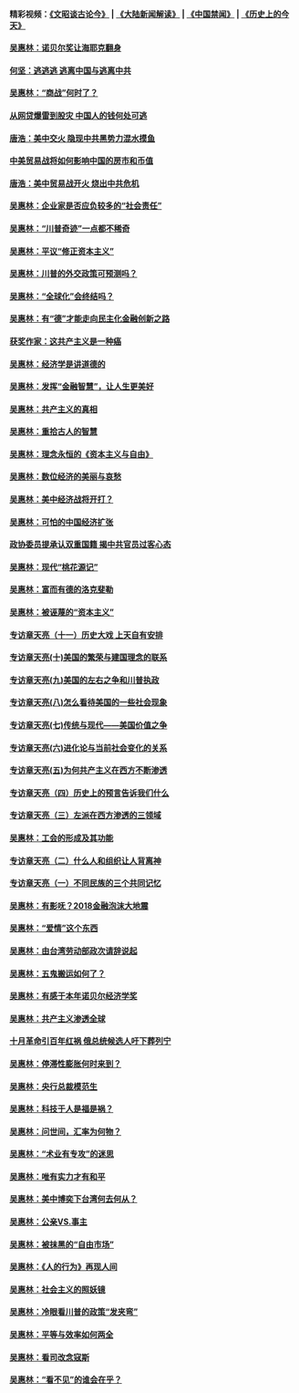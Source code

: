#### 精彩视频：[《文昭谈古论今》](https://github.com/gfw-breaker/wenzhao/blob/master/README.md?t=12190330) | [《大陆新闻解读》](https://github.com/gfw-breaker/ntdtv-comedy/blob/master/README.md?t=12190330) | [《中国禁闻》](https://github.com/gfw-breaker/ntdtv-news/blob/master/README.md?t=12190330) | [《历史上的今天》](https://github.com/gfw-breaker/today-in-history/blob/master/README.md?t=12190330) 

#### [吴惠林：诺贝尔奖让海耶克翻身](../pages/nsc423/n10890049.md?t=12190330) 

#### [何坚：逃逃逃 逃离中国与逃离中共](../pages/nsc423/n10592891.md?t=12190330) 

#### [吴惠林：“商战”何时了？](../pages/nsc423/n10573558.md?t=12190330) 

#### [从网贷爆雷到股灾 中国人的钱何处可逃](../pages/nsc423/n10572800.md?t=12190330) 

#### [唐浩：美中交火 隐现中共黑势力混水摸鱼](../pages/nsc423/n10544040.md?t=12190330) 

#### [中美贸易战将如何影响中国的房市和币值](../pages/nsc423/n10543697.md?t=12190330) 

#### [唐浩：美中贸易战开火 烧出中共危机](../pages/nsc423/n10540126.md?t=12190330) 

#### [吴惠林：企业家是否应负较多的“社会责任”](../pages/nsc423/n10535022.md?t=12190330) 

#### [吴惠林：“川普奇迹”一点都不稀奇](../pages/nsc423/n10512808.md?t=12190330) 

#### [吴惠林：平议“修正资本主义”](../pages/nsc423/n10495724.md?t=12190330) 

#### [吴惠林：川普的外交政策可预测吗？](../pages/nsc423/n10462387.md?t=12190330) 

#### [吴惠林：“全球化”会终结吗？](../pages/nsc423/n10452838.md?t=12190330) 

#### [吴惠林：有“德”才能走向民主化金融创新之路](../pages/nsc423/n10432292.md?t=12190330) 

#### [获奖作家：这共产主义是一种癌](../pages/nsc423/n10431541.md?t=12190330) 

#### [吴惠林：经济学是讲道德的](../pages/nsc423/n10398014.md?t=12190330) 

#### [吴惠林：发挥“金融智慧”，让人生更美好](../pages/nsc423/n10375019.md?t=12190330) 

#### [吴惠林：共产主义的真相](../pages/nsc423/n10351394.md?t=12190330) 

#### [吴惠林：重拾古人的智慧](../pages/nsc423/n10337691.md?t=12190330) 

#### [吴惠林：理念永恒的《资本主义与自由》](../pages/nsc423/n10316274.md?t=12190330) 

#### [吴惠林：数位经济的美丽与哀愁](../pages/nsc423/n10292946.md?t=12190330) 

#### [吴惠林：美中经济战将开打？](../pages/nsc423/n10258825.md?t=12190330) 

#### [吴惠林：可怕的中国经济扩张](../pages/nsc423/n10219147.md?t=12190330) 

#### [政协委员提承认双重国籍 揭中共官员过客心态](../pages/nsc423/n10208809.md?t=12190330) 

#### [吴惠林：现代“桃花源记”](../pages/nsc423/n10185234.md?t=12190330) 

#### [吴惠林：富而有德的洛克斐勒](../pages/nsc423/n10142264.md?t=12190330) 

#### [吴惠林：被诬蔑的“资本主义”](../pages/nsc423/n10124816.md?t=12190330) 

#### [专访章天亮（十一）历史大戏 上天自有安排](../pages/nsc423/n10094905.md?t=12190330) 

#### [专访章天亮(十)美国的繁荣与建国理念的联系](../pages/nsc423/n10094899.md?t=12190330) 

#### [专访章天亮(九)美国的左右之争和川普执政](../pages/nsc423/n10094889.md?t=12190330) 

#### [专访章天亮(八)怎么看待美国的一些社会现象](../pages/nsc423/n10094857.md?t=12190330) 

#### [专访章天亮(七)传统与现代——美国价值之争](../pages/nsc423/n10093140.md?t=12190330) 

#### [专访章天亮(六)进化论与当前社会变化的关系](../pages/nsc423/n10092036.md?t=12190330) 

#### [专访章天亮(五)为何共产主义在西方不断渗透](../pages/nsc423/n10083620.md?t=12190330) 

#### [专访章天亮（四）历史上的预言告诉我们什么](../pages/nsc423/n10083606.md?t=12190330) 

#### [专访章天亮（三）左派在西方渗透的三领域](../pages/nsc423/n10081115.md?t=12190330) 

#### [吴惠林：工会的形成及其功能](../pages/nsc423/n10080633.md?t=12190330) 

#### [专访章天亮（二）什么人和组织让人背离神](../pages/nsc423/n10076637.md?t=12190330) 

#### [专访章天亮（一）不同民族的三个共同记忆](../pages/nsc423/n10074188.md?t=12190330) 

#### [吴惠林：有影呒？2018金融泡沫大地震](../pages/nsc423/n10040534.md?t=12190330) 

#### [吴惠林：“爱情”这个东西](../pages/nsc423/n10019423.md?t=12190330) 

#### [吴惠林：由台湾劳动部政次请辞说起](../pages/nsc423/n9979679.md?t=12190330) 

#### [吴惠林：五鬼搬运如何了？](../pages/nsc423/n9925338.md?t=12190330) 

#### [吴惠林：有感于本年诺贝尔经济学奖](../pages/nsc423/n9871883.md?t=12190330) 

#### [吴惠林：共产主义渗透全球](../pages/nsc423/n9812748.md?t=12190330) 

#### [十月革命引百年红祸 俄总统候选人吁下葬列宁](../pages/nsc423/n9810182.md?t=12190330) 

#### [吴惠林：停滞性膨胀何时来到？](../pages/nsc423/n9764136.md?t=12190330) 

#### [吴惠林：央行总裁模范生](../pages/nsc423/n9728134.md?t=12190330) 

#### [吴惠林：科技于人是福是祸？](../pages/nsc423/n9672982.md?t=12190330) 

#### [吴惠林：问世间，汇率为何物？](../pages/nsc423/n9621788.md?t=12190330) 

#### [吴惠林：“术业有专攻”的迷思](../pages/nsc423/n9580363.md?t=12190330) 

#### [吴惠林：唯有实力才有和平](../pages/nsc423/n9529599.md?t=12190330) 

#### [吴惠林：美中博奕下台湾何去何从？](../pages/nsc423/n9483598.md?t=12190330) 

#### [吴惠林：公亲VS.事主](../pages/nsc423/n9425637.md?t=12190330) 

#### [吴惠林：被抹黑的“自由市场”](../pages/nsc423/n9351545.md?t=12190330) 

#### [吴惠林：《人的行为》再现人间](../pages/nsc423/n9296339.md?t=12190330) 

#### [吴惠林：社会主义的照妖镜](../pages/nsc423/n9243460.md?t=12190330) 

#### [吴惠林：冷眼看川普的政策“发夹弯”](../pages/nsc423/n9120684.md?t=12190330) 

#### [吴惠林：平等与效率如何两全](../pages/nsc423/n9075430.md?t=12190330) 

#### [吴惠林：看司改念寇斯](../pages/nsc423/n9024915.md?t=12190330) 

#### [吴惠林：“看不见”的谁会在乎？](../pages/nsc423/n8977488.md?t=12190330) 

